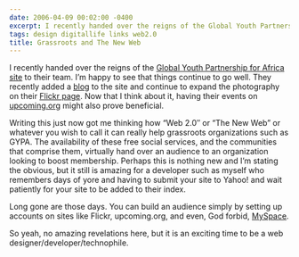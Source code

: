 ```yaml
---
date: 2006-04-09 00:02:00 -0400
excerpt: I recently handed over the reigns of the Global Youth Partnership for Africa site to their team.
tags: design digitallife links web2.0
title: Grassroots and The New Web
---
```


I recently handed over the reigns of the [Global Youth Partnership for Africa site](http://gypafrica.org/) to their team. I’m happy to see that things continue to go well. They recently added a [blog](http://gypafrica.org/blog/) to the site and continue to expand the photography on their [Flickr page](http://flickr.com/photos/gypa). Now that I think about it, having their events on [upcoming.org](http://upcoming.org/) might also prove beneficial.

Writing this just now got me thinking how “Web 2.0″ or “The New Web” or whatever you wish to call it can really help grassroots organizations such as GYPA. The availability of these free social services, and the communities that comprise them, virtually hand over an audience to an organization looking to boost membership. Perhaps this is nothing new and I’m stating the obvious, but it still is amazing for a developer such as myself who remembers days of yore and having to submit your site to Yahoo! and wait patiently for your site to be added to their index.

Long gone are those days. You can build an audience simply by setting up accounts on sites like Flickr, upcoming.org, and even, God forbid, [MySpace](http://www.myspace.com/).

So yeah, no amazing revelations here, but it is an exciting time to be a web designer/developer/technophile.